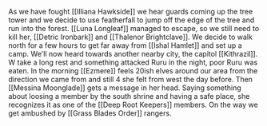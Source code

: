 As we have fought [[Illiana Hawkside]] we hear guards coming up the tree tower and we decide to use featherfall to jump off the edge of the tree and run into the forest.
[[Luna Longleaf]] managed to escape, so we still need to kill her, [[Detric Ironbark]] and [[Thalenor Brightclave]]. We decide to walk north for a few hours to get far away from [[Ishal Hamlet]] and set up a camp. We'll now heard towards another nearby city, the capitol [[Kithrazil]].
W take a long rest and something attacked Ruru in the night, poor Ruru was eaten. In the morning [[Ezmere]] feels 20ish elves around our area from the direction we came from and still 4 she felt from west the day before.
Then [[Messina Moonglade]] gets a message in her head. Saying something about loosing a member by the south shrine and having a safe place, she recognizes it as one of the [[Deep Root Keepers]] members.
On the way we get ambushed by [[Grass Blades Order]] rangers. 